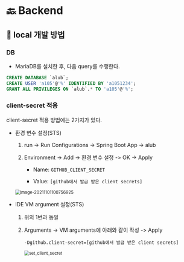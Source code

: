 # :back: Backend

## :lollipop: local 개발 방법

### DB

- MariaDB를 설치한 후, 다음 query를 수행한다.

```sql
CREATE DATABASE `alub`;
CREATE USER 'a105'@'%' IDENTIFIED BY 'a1051234';
GRANT ALL PRIVILEGES ON `alub`.* TO 'a105'@'%';
```



### client-secret 적용

client-secret 적용 방법에는 2가지가 있다.

- 환경 변수 설정(STS)

  1. run -> Run Configurations -> Spring Boot App -> alub

  2. Environment -> Add -> 환경 변수 설정 -> OK -> Apply

     - Name: `GITHUB_CLIENT_SECRET` 

     - Value: `[github에서 발급 받은 client secrets]`

  <img src="https://user-images.githubusercontent.com/62821450/139608306-59e00734-e9e6-49d6-99ec-01a3f564eace.png" alt="image-20211101100756925" style="zoom:80%;" />

  

- IDE VM argument 설정(STS)

  1. 위의 1번과 동일

  2. Arguments -> VM arguments에 아래와 같이 작성 -> Apply

     ```
     -Dgithub.client-secret=[github에서 발급 받은 client secrets]
     ```

     <img src="https://user-images.githubusercontent.com/62821450/139608421-b6837c7d-40fe-41d2-984e-2100e7bd0fae.png" alt="set_client_secret" style="zoom: 80%;" />

